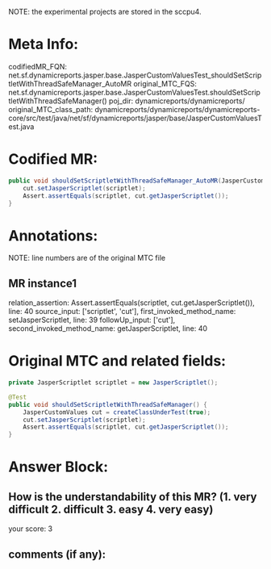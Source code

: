 NOTE: the experimental projects are stored in the sccpu4.

# Meta Info:
codifiedMR_FQN:
net.sf.dynamicreports.jasper.base.JasperCustomValuesTest_shouldSetScriptletWithThreadSafeManager_AutoMR
original_MTC_FQS:
net.sf.dynamicreports.jasper.base.JasperCustomValuesTest.shouldSetScriptletWithThreadSafeManager()
poj_dir:
dynamicreports/dynamicreports/
original_MTC_class_path:
dynamicreports/dynamicreports/dynamicreports-core/src/test/java/net/sf/dynamicreports/jasper/base/JasperCustomValuesTest.java

# Codified MR:
```java
public void shouldSetScriptletWithThreadSafeManager_AutoMR(JasperCustomValues cut, JasperScriptlet scriptlet) {
    cut.setJasperScriptlet(scriptlet);
    Assert.assertEquals(scriptlet, cut.getJasperScriptlet());
}
```

# Annotations:
NOTE: line numbers are of the original MTC file
## MR instance1
relation_assertion: Assert.assertEquals(scriptlet, cut.getJasperScriptlet()), line: 40 
source_input: ['scriptlet', 'cut'], first_invoked_method_name: setJasperScriptlet, line: 39 
followUp_input: ['cut'], second_invoked_method_name: getJasperScriptlet, line: 40 


# Original MTC and related fields:
```java
private JasperScriptlet scriptlet = new JasperScriptlet();

@Test
public void shouldSetScriptletWithThreadSafeManager() {
    JasperCustomValues cut = createClassUnderTest(true);
    cut.setJasperScriptlet(scriptlet);
    Assert.assertEquals(scriptlet, cut.getJasperScriptlet());
}

```


# Answer Block: 
## How is the understandability of this MR? (1. very difficult 2. difficult 3. easy 4. very easy)
your score: 3
 
## comments (if any): 
```txt

```